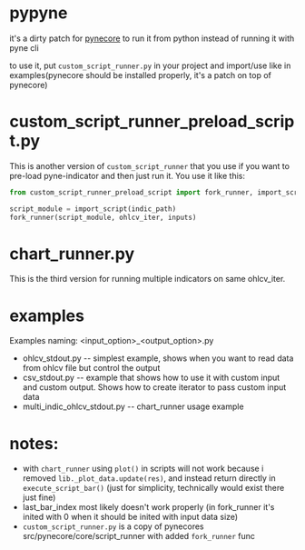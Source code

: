 # pypyne
it's a dirty patch for [pynecore](https://github.com/PyneSys/pynecore) to run it from python instead of running it with pyne cli

to use it, put `custom_script_runner.py` in your project and import/use like in examples(pynecore should be installed properly, it's a patch on top of pynecore)

# custom_script_runner_preload_script.py
This is another version of `custom_script_runner` that you use if you want to pre-load pyne-indicator and then just run it.
You use it like this:
```python
from custom_script_runner_preload_script import fork_runner, import_script

script_module = import_script(indic_path)
fork_runner(script_module, ohlcv_iter, inputs)
```

# chart_runner.py
This is the third version for running multiple indicators on same ohlcv_iter.

# examples
Examples naming: <input_option>_<output_option>.py
* ohlcv_stdout.py -- simplest example, shows when you want to read data from ohlcv file but control the output
* csv_stdout.py -- example that shows how to use it with custom input and custom output. Shows how to create iterator to pass custom input data
* multi_indic_ohlcv_stdout.py -- chart_runner usage example

# notes:
* with `chart_runner` using `plot()` in scripts will not work because i removed `lib._plot_data.update(res)`, and instead return directly in `execute_script_bar()` (just for simplicity, technically would exist there just fine)
* last_bar_index most likely doesn't work properly (in fork_runner it's inited with 0 when it should be inited with input data size)
* `custom_script_runner.py` is a copy of pynecores src/pynecore/core/script_runner with added `fork_runner` func